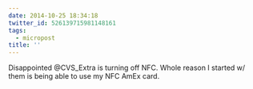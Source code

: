 ```yaml
---
date: 2014-10-25 18:34:18
twitter_id: 526139715981148161
tags:
  - micropost
title: ''
---
```


Disappointed @CVS_Extra is turning off NFC. Whole reason I started w/ them is being able to use my NFC AmEx card.
